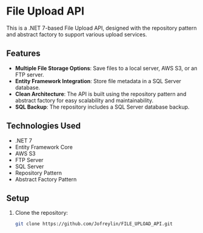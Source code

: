 # File Upload API

This is a .NET 7-based File Upload API, designed with the repository pattern and abstract factory to support various upload services.

## Features

- **Multiple File Storage Options**: Save files to a local server, AWS S3, or an FTP server.
- **Entity Framework Integration**: Store file metadata in a SQL Server database.
- **Clean Architecture**: The API is built using the repository pattern and abstract factory for easy scalability and maintainability.
- **SQL Backup**: The repository includes a SQL Server database backup.

## Technologies Used

- .NET 7
- Entity Framework Core
- AWS S3
- FTP Server
- SQL Server
- Repository Pattern
- Abstract Factory Pattern

## Setup

1. Clone the repository:

   ```bash
   git clone https://github.com/Jofreylin/FILE_UPLOAD_API.git
